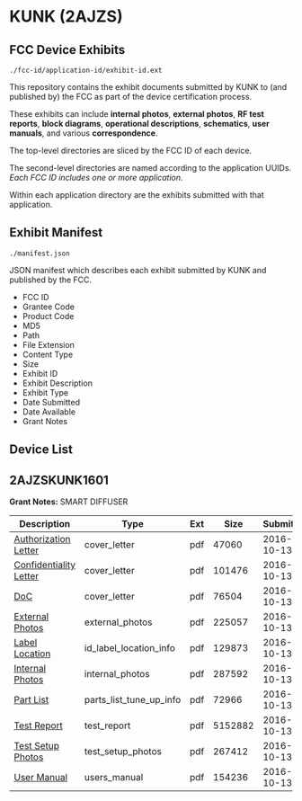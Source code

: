 # KUNK (2AJZS)
## FCC Device Exhibits

```
./fcc-id/application-id/exhibit-id.ext
```

This repository contains the exhibit documents submitted by KUNK to (and published by) the FCC as part of the device certification process.

These exhibits can include **internal photos**, **external photos**, **RF test reports**, **block diagrams**, **operational descriptions**, **schematics**, **user manuals**, and various **correspondence**.

The top-level directories are sliced by the FCC ID of each device.

The second-level directories are named according to the application UUIDs. *Each FCC ID includes one or more application.*

Within each application directory are the exhibits submitted with that application. 

## Exhibit Manifest

```
./manifest.json
```

JSON manifest which describes each exhibit submitted by KUNK and published by the FCC.

- FCC ID
- Grantee Code
- Product Code
- MD5
- Path
- File Extension
- Content Type
- Size
- Exhibit ID
- Exhibit Description
- Exhibit Type
- Date Submitted
- Date Available
- Grant Notes

## Device List
## 2AJZSKUNK1601
**Grant Notes:** SMART DIFFUSER

| Description | Type | Ext | Size | Submitted | Available |
| ----------- | ---- | --- | ---- | --------- | --------- |
| [Authorization Letter](2AJZSKUNK1601/36559b1eb5b9d685ad58f19875b9c6fb/3162441.pdf) | cover_letter | pdf | 47060 | 2016-10-13 | 2016-10-13 |
| [Confidentiality Letter](2AJZSKUNK1601/36559b1eb5b9d685ad58f19875b9c6fb/3162443.pdf) | cover_letter | pdf | 101476 | 2016-10-13 | 2016-10-13 |
| [DoC](2AJZSKUNK1601/36559b1eb5b9d685ad58f19875b9c6fb/3162444.pdf) | cover_letter | pdf | 76504 | 2016-10-13 | 2016-10-13 |
| [External Photos](2AJZSKUNK1601/36559b1eb5b9d685ad58f19875b9c6fb/3162445.pdf) | external_photos | pdf | 225057 | 2016-10-13 | 2016-10-13 |
| [Label Location](2AJZSKUNK1601/36559b1eb5b9d685ad58f19875b9c6fb/3162447.pdf) | id_label_location_info | pdf | 129873 | 2016-10-13 | 2016-10-13 |
| [Internal Photos](2AJZSKUNK1601/36559b1eb5b9d685ad58f19875b9c6fb/3162446.pdf) | internal_photos | pdf | 287592 | 2016-10-13 | 2016-10-13 |
| [Part List](2AJZSKUNK1601/36559b1eb5b9d685ad58f19875b9c6fb/3162448.pdf) | parts_list_tune_up_info | pdf | 72966 | 2016-10-13 | 2016-10-13 |
| [Test Report](2AJZSKUNK1601/36559b1eb5b9d685ad58f19875b9c6fb/3162449.pdf) | test_report | pdf | 5152882 | 2016-10-13 | 2016-10-13 |
| [Test Setup Photos](2AJZSKUNK1601/36559b1eb5b9d685ad58f19875b9c6fb/3162453.pdf) | test_setup_photos | pdf | 267412 | 2016-10-13 | 2016-10-13 |
| [User Manual](2AJZSKUNK1601/36559b1eb5b9d685ad58f19875b9c6fb/3162454.pdf) | users_manual | pdf | 154236 | 2016-10-13 | 2016-10-13 |
